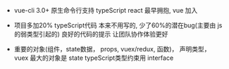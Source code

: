 - vue-cli 3.0+ 原生命令行支持 typeScript
  react 最早拥抱, vue 加入

- 项目多加20%  typeScript代码  本来不用写的,
  少了60%的潜在bug(主要由 js 的弱类型引起的) 良好的代码的提示
  让团队协作体验更好

- 重要的对象(组件，state数据， props, vuex/redux, 函数)， 声明类型，
  vuex 最大的对象是 state
  typeScript类型约束用 interface